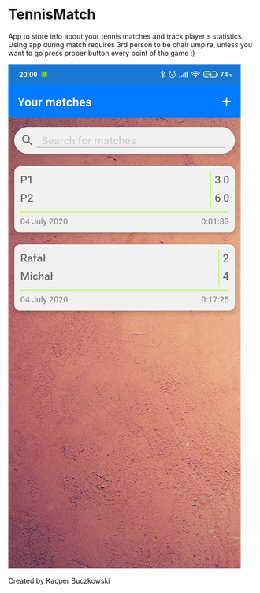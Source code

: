 # TennisMatch
App to store info about your tennis matches and track player's statistics.
Using app during match requires 3rd person to be chair umpire, unless you want to go press proper button every point of the game :)

![Main Page](/images/mainPage.jpg)

Created by Kacper Buczkowski
